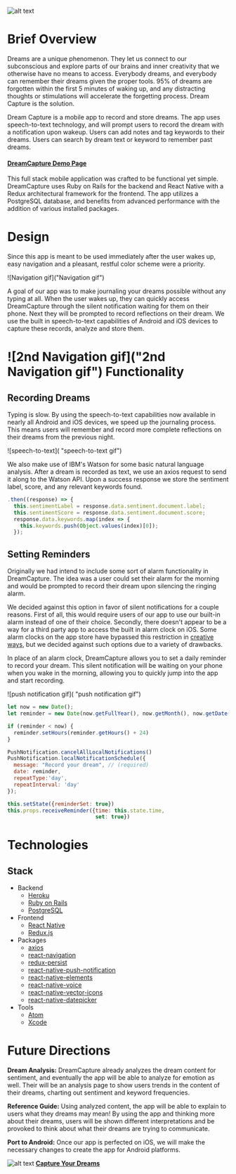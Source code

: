 ![alt text](https://res.cloudinary.com/make-anything/image/upload/c_scale,h_400/v1508102268/DreamCaptureLong_twzq3b.jpg "DreamCapture Logo")


Brief Overview
==

Dreams are a unique phenomenon. They let us connect to our subconscious and explore parts of our brains and inner creativity that we otherwise have no means to access. Everybody dreams, and everybody can remember their dreams given the proper tools. 95% of dreams are forgotten within the first 5 minutes of waking up, and any distracting thoughts or stimulations will accelerate the forgetting process. Dream Capture is the solution.

Dream Capture is a mobile app to record and store dreams.  The app uses speech-to-text technology, and will prompt users to record the dream with a notification upon wakeup. Users can add notes and tag keywords to their dreams. Users can search by dream text or keyword to remember past dreams.  
####   [DreamCapture Demo Page](http://www.dream-capture.com "DreamCapture Demo Page")


This full stack mobile application was crafted to be functional yet simple.  DreamCapture uses Ruby on Rails for the backend and React Native with a Redux architectural framework for the frontend.  The app utilizes a PostgreSQL database, and benefits from advanced performance with the addition of various installed packages.

Design
==

Since this app is meant to be used immediately after the user wakes up, easy navigation and a pleasant, restful color scheme were a priority.

![Navigation gif]("Navigation gif")

A goal of our app was to make journaling your dreams possible without any typing at all. When the user wakes up, they can quickly access DreamCapture through the silent notification waiting for them on their phone.  Next they will be prompted to record reflections on their dream. We use the built in speech-to-text capabilities of Android and iOS devices to capture these records, analyze and store them.


![2nd Navigation gif]("2nd Navigation gif")
Functionality
==

## Recording Dreams

Typing is slow. By using the speech-to-text capabilities now available in nearly all Android and iOS devices, we speed up the journaling process. This means users will remember and record more complete reflections on their dreams from the previous night.

![speech-to-text](
  "speech-to-text gif")

We also make use of IBM's Watson for some basic natural language analysis. After a dream is recorded as text, we use an axios request to send it along to the Watson API. Upon a success response we store the sentiment label, score, and any relevant keywords found.

```javascript
.then((response) => {
  this.sentimentLabel = response.data.sentiment.document.label;
  this.sentimentScore = response.data.sentiment.document.score;
  response.data.keywords.map(index => {
    this.keywords.push(Object.values(index)[0]);
  });
  ```


## Setting Reminders

Originally we had intend to include some sort of alarm functionality in DreamCapture. The idea was a user could set their alarm for the morning and would be prompted to record their dream upon silencing the ringing alarm.

We decided against this option in favor of silent notifications for a couple reasons. First of all, this would require users of our app to use our built-in alarm instead of one of their choice. Secondly, there doesn't appear to be a way for a third party app to access the built in alarm clock on iOS. Some alarm clocks on the app store have bypassed this restriction in [creative ways](https://oleb.net/blog/2014/02/alarm-clock-apps-ios/), but we decided against such options due to a variety of drawbacks.

In place of an alarm clock, DreamCapture allows you to set a daily reminder to record your dream. This silent notification will be waiting on your phone when you wake in the morning, allowing you to quickly jump into the app and start recording.

![push notification gif](
  "push notification gif")


```javascript
let now = new Date();
let reminder = new Date(now.getFullYear(), now.getMonth(), now.getDate(), hour, minutes)

if (reminder < now) {
  reminder.setHours(reminder.getHours() + 24)
}
```
```javascript
PushNotification.cancelAllLocalNotifications()
PushNotification.localNotificationSchedule({
  message: "Record your dream", // (required)
  date: reminder,
  repeatType:'day',
  repeatInterval: 'day'
});

this.setState({reminderSet: true})
this.props.receiveReminder({time: this.state.time,
                            set: true})
  ````

Technologies
==
## Stack
- Backend
  - [Heroku](https://www.heroku.com/)
  - [Ruby on Rails](http://rubyonrails.org/)
  - [PostgreSQL](https://www.postgresql.org/)
- Frontend
  - [React Native](https://facebook.github.io/react-native/)
  - [Redux.js](http://redux.js.org/)
- Packages
  - [axios](https://github.com/axios/axios)
  - [react-navigation](https://reactnavigation.org/)
  - [redux-persist](https://github.com/rt2zz/redux-persist)
  - [react-native-push-notification](https://github.com/zo0r/react-native-push-notification)
  - [react-native-elements](https://github.com/react-native-training/react-native-elements)
  - [react-native-voice](https://www.npmjs.com/package/react-native-voice)
  - [react-native-vector-icons](https://github.com/oblador/react-native-vector-icons)
  - [react-native-datepicker](https://github.com/xgfe/react-native-datepicker)
- Tools
  - [Atom](https://atom.io/)
  - [Xcode](https://developer.apple.com/xcode/)

Future Directions
==

**Dream Analysis:**
DreamCapture already analyzes the dream content for sentiment, and eventually the app will be able to analyze for emotion as well.  Their will be an analysis page to show users trends in the content of their dreams, charting out sentiment and keyword frequencies.

**Reference Guide:**
Using analyzed content, the app will be able to explain to users what they dreams may mean!  By using the app and thinking more about their dreams, users will be shown different interpretations and be provoked to think about what their dreams are trying to communicate.

**Port to Android:**
Once our app is perfected on iOS, we will make the necessary changes to create the app for Android platforms.

 ![alt text](https://res.cloudinary.com/make-anything/image/upload/c_scale,h_116/v1508103105/DreamFaviconLarge_a45tgh.png
 "DreamCapture Logo") **[Capture Your Dreams](https://www.dream-capture.com "DreamCapture")**
